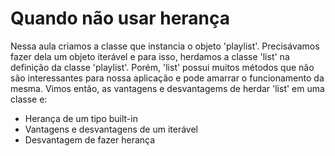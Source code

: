 # Quando não usar herança

Nessa aula criamos a classe que instancia o objeto 'playlist'. Precisávamos fazer dela um objeto iterável e para isso, herdamos a classe 'list' na definição da classe 'playlist'. Porém, 'list' possui muitos métodos que não são interessantes para nossa aplicação e pode amarrar o funcionamento da mesma.
Vimos então, as vantagens e desvantagems de herdar 'list' em uma classe e:
* Herança de um tipo built-in
* Vantagens e desvantagens de um iterável
* Desvantagem de fazer herança

